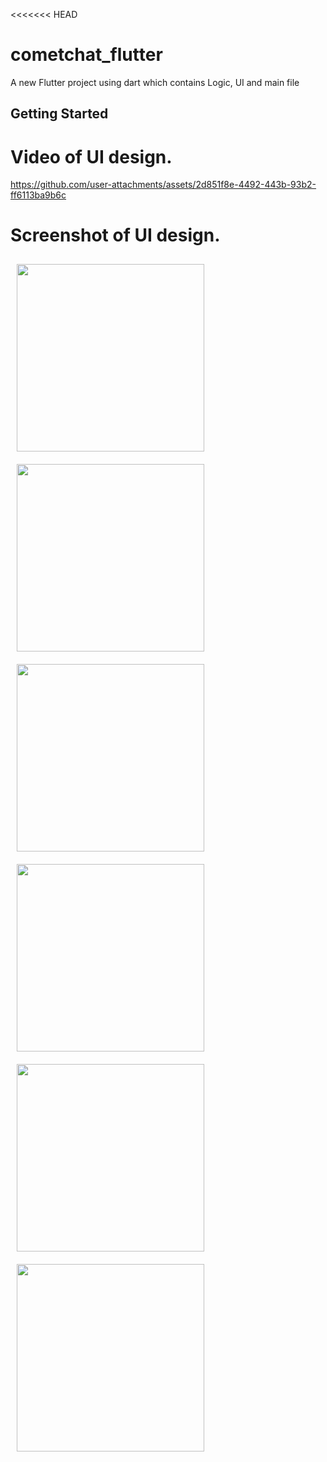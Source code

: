 <<<<<<< HEAD
# cometchat_flutter

A new Flutter project using dart which contains Logic, UI and main file

## Getting Started

<p align="center">
<b><h1>Video of UI design.</h1></b>
  


https://github.com/user-attachments/assets/2d851f8e-4492-443b-93b2-ff6113ba9b6c








  # Screenshot of UI design.
  <img src="![Simulator Screenshot - iPhone 16 Pro - 2025-05-14 at 11 40 53](https://github.com/user-attachments/assets/3b235a0f-db03-4661-82cf-ae319a231cbd)" width="300" style="margin:10px;">
  <img src="![Simulator Screenshot - iPhone 16 Pro - 2025-05-14 at 11 41 11](https://github.com/user-attachments/assets/d761b3f5-c909-4150-a31d-0d7855ff988b)" width="300" style="margin:10px;">
  <img src="![Simulator Screenshot - iPhone 16 Pro - 2025-05-14 at 11 41 16](https://github.com/user-attachments/assets/8b050384-7590-474e-ac4c-24a3cc18ecf8)" width="300" style="margin:10px;">
  <img src="![Simulator Screenshot - iPhone 16 Pro - 2025-05-14 at 11 41 20](https://github.com/user-attachments/assets/221a2ab3-70db-47a5-b185-3a9a50d1db42)" width="300" style="margin:10px;">
  <img src="![Simulator Screenshot - iPhone 16 Pro - 2025-05-14 at 11 41 31](https://github.com/user-attachments/assets/70fa22a2-6172-4bc8-95e2-0b5fb0ec60f0)" width="300" style="margin:10px;">
  <img src="![Simulator Screenshot - iPhone 16 Pro - 2025-05-14 at 11 41 38](https://github.com/user-attachments/assets/6234712a-538a-4bd8-9576-c1afa316921e)" width="300" style="margin:10px;">
</p>


